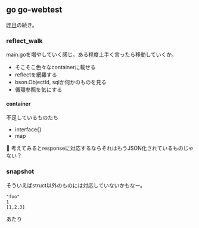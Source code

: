 ## go go-webtest

[昨日](../20190727/readme.md)の続き。

### reflect_walk

main.goを増やしていく感じ。ある程度上手く言ったら移動していくか。

- そこそこ色々なcontainerに載せる
- reflectを網羅する
- bson.ObjectId, sqlか何かのものを見る
- 循環参照を気にする

#### container

不足しているものたち

- interface{}
- map

:thought_balloon: 考えてみるとresponseに対応するならそれはもうJSON化されているものじゃない？


### snapshot

そういえばstruct以外のものには対応していないかもなー。

```
"foo"
1
[1,2,3]
```

あたり
